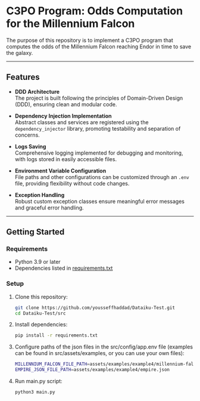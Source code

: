 # **C3PO Program: Odds Computation for the Millennium Falcon**

The purpose of this repository is to implement a C3PO program that computes the odds of the Millennium Falcon reaching Endor in time to save the galaxy.

---

## **Features**
- **DDD Architecture**  
  The project is built following the principles of Domain-Driven Design (DDD), ensuring clean and modular code.
  
- **Dependency Injection Implementation**  
  Abstract classes and services are registered using the `dependency_injector` library, promoting testability and separation of concerns.

- **Logs Saving**  
  Comprehensive logging implemented for debugging and monitoring, with logs stored in easily accessible files.

- **Environment Variable Configuration**  
  File paths and other configurations can be customized through an `.env` file, providing flexibility without code changes.

- **Exception Handling**  
  Robust custom exception classes ensure meaningful error messages and graceful error handling.

---

## **Getting Started**
### **Requirements**
- Python 3.9 or later  
- Dependencies listed in [requirements.txt](src/requirements.txt)

### **Setup**
1. Clone this repository:
   ```bash
   git clone https://github.com/yousseffhaddad/Dataiku-Test.git
   cd Dataiku-Test/src
   
2. Install dependencies:
   ```bash
   pip install -r requirements.txt
   
3. Configure paths of the json files in the src/config/app.env file (examples can be found in src/assets/examples, or you can use your own files):
   ```bash
   MILLENNIUM_FALCON_FILE_PATH=assets/examples/example4/millennium-falcon.json
   EMPIRE_JSON_FILE_PATH=assets/examples/example4/empire.json
   
5. Run main.py script:
   ```bash
   python3 main.py 


